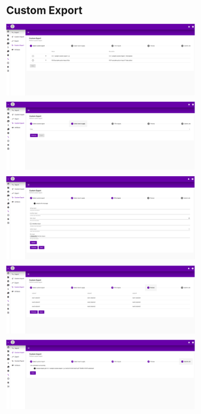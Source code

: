 # Custom Export

![](../.gitbook/assets/custom-export-step1.png)

![](../.gitbook/assets/custom-export-step2.png)

![](../.gitbook/assets/custom-export-step3.png)

![](../.gitbook/assets/custom-export-step4.png)

![](../.gitbook/assets/custom-import-step5%20%281%29.png)

